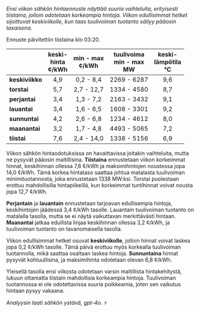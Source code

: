 *Ensi viikon sähkön hintaennuste näyttää suuria vaihteluita, erityisesti tiistaina, jolloin odotetaan korkeampia hintoja. Viikon edullisimmat hetket sijoittuvat keskiviikolle, kun taas tuulivoiman tuotanto säilyy pääosin tasaisena.*

Ennuste päivitettiin tiistaina klo 03:20.

|             | keski-<br>hinta<br>¢/kWh | min - max<br>¢/kWh | tuulivoima<br>min - max<br>MW | keski-<br>lämpötila<br>°C |
|:-------------|:----------------:|:----------------:|:-------------:|:-------------:|
| **keskiviikko** |       4,9       |      0,2 - 8,4   |  2269 - 6287  |      9,6      |
| **torstai**    |       5,7       |     2,7 - 12,7   |  1334 - 4580  |      8,7      |
| **perjantai**  |       3,4       |      1,3 - 7,2   |  2163 - 3432  |      9,1      |
| **lauantai**   |       3,4       |      1,6 - 6,5   |  1608 - 3301  |      9,2      |
| **sunnuntai**  |       4,2       |      2,6 - 6,8   |  1234 - 4612  |      8,0      |
| **maanantai**  |       3,2       |      1,7 - 4,8   |  4493 - 5065  |      7,2      |
| **tiistai**    |       7,6       |     2,4 - 14,0   |  1338 - 5156  |      6,9      |

Viikon sähkön hintaodotuksissa on havaittavissa joitakin vaihteluita, mutta ne pysyvät pääosin maltillisina. **Tiistaina** ennustetaan viikon korkeimmat hinnat, keskihinnan ollessa 7,6 ¢/kWh ja maksimihintojen noustessa jopa 14,0 ¢/kWh. Tämä korkea hintataso saattaa johtua matalasta tuulivoiman minimituotannosta, joka ennustetaan 1338 MW:ksi. Torstai puolestaan erottuu mahdollisilla hintapiikeillä, kun korkeimmat tuntihinnat voivat nousta jopa 12,7 ¢/kWh.

**Perjantain** ja **lauantain** ennustetaan tarjoavan edullisempia hintoja, keskihintojen jäädessä 3,4 ¢/kWh tasolle. Lauantain tuulivoiman tuotanto on matalalla tasolla, mutta se ei näytä vaikuttavan merkittävästi hintaan. **Maanantai** jatkaa edullista linjaa keskihinnan ollessa 3,2 ¢/kWh, ja tuulivoiman tuotanto on tavanomaisella tasolla.

Viikon edullisimmat hetket osuvat **keskiviikolle**, jolloin hinnat voivat laskea jopa 0,2 ¢/kWh tasolle. Tämä päivä erottuu myös korkealla tuulivoiman tuotannolla, mikä saattaa osaltaan laskea hintoja. **Sunnuntaina** hinnat pysyvät kohtuullisina, ja maksimihinta odotetaan olevan 6,8 ¢/kWh.

Yleisellä tasolla ensi viikosta odotetaan varsin maltillista hintakehitystä, lukuun ottamatta tiistain mahdollisia korkeampia hintoja. Tuulivoiman tuotannossa ei ole odotettavissa suuria poikkeamia, joten sen vaikutus hintaan pysyy vakaana.

*Analyysin laati sähkön ystävä, gpt-4o.* ⚡
